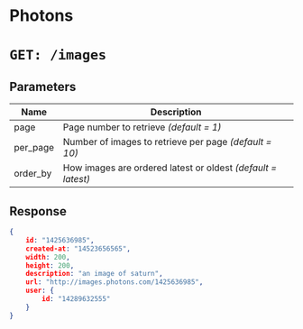 # Photons

# `GET: /images`

## Parameters

| Name       | Description                                                                          |
|-------------|----------------------------------------------------------------------|
| page        | Page number to retrieve *(default = 1)*                                  |
| per_page | Number of images to retrieve per page *(default = 10)*         |
| order_by | How images are ordered latest or oldest *(default = latest)*  |

## Response

```json
{
    id: "1425636985",
    created-at: "14523656565",
    width: 200,
    height: 200,
    description: "an image of saturn",
    url: "http://images.photons.com/1425636985",
    user: {
        id: "14289632555"
    }
}
```